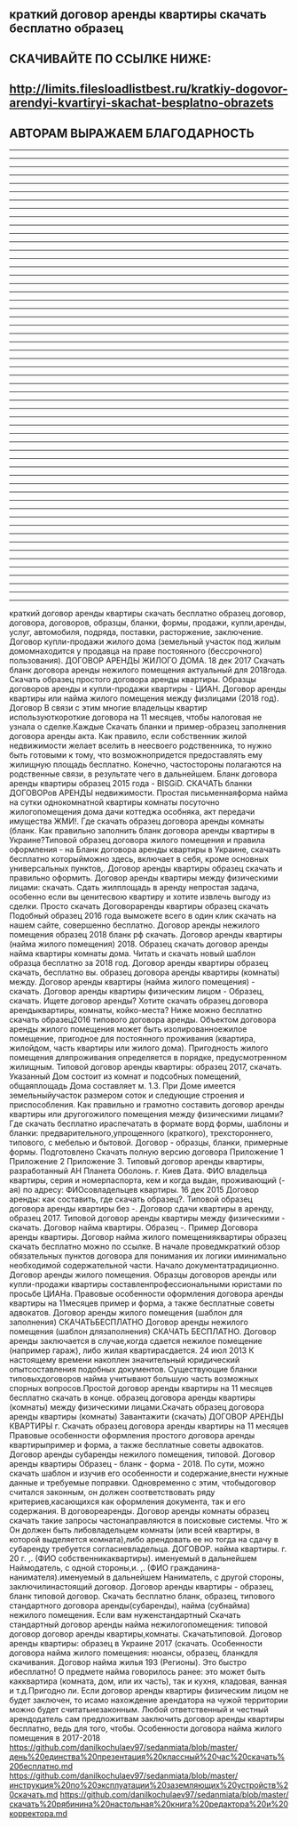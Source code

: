 краткий договор аренды квартиры скачать бесплатно образец
--------------------------------------------------
СКАЧИВАЙТЕ ПО ССЫЛКЕ НИЖЕ:
--------------------------------------------------
http://limits.filesloadlistbest.ru/kratkiy-dogovor-arendyi-kvartiryi-skachat-besplatno-obrazets
--------------------------------------------------
АВТОРАМ ВЫРАЖАЕМ БЛАГОДАРНОСТЬ
--------------------------------------------------
--------------------------------------------------
--------------------------------------------------
--------------------------------------------------
--------------------------------------------------
--------------------------------------------------
--------------------------------------------------
--------------------------------------------------
--------------------------------------------------
--------------------------------------------------
--------------------------------------------------
--------------------------------------------------
--------------------------------------------------
--------------------------------------------------
--------------------------------------------------
--------------------------------------------------
--------------------------------------------------
--------------------------------------------------
--------------------------------------------------
--------------------------------------------------
--------------------------------------------------
--------------------------------------------------
--------------------------------------------------
--------------------------------------------------
--------------------------------------------------
--------------------------------------------------
--------------------------------------------------
--------------------------------------------------
--------------------------------------------------
--------------------------------------------------
--------------------------------------------------
--------------------------------------------------
--------------------------------------------------
--------------------------------------------------
--------------------------------------------------
--------------------------------------------------
--------------------------------------------------
--------------------------------------------------
--------------------------------------------------
--------------------------------------------------
--------------------------------------------------
--------------------------------------------------
--------------------------------------------------
--------------------------------------------------
--------------------------------------------------
--------------------------------------------------
--------------------------------------------------
--------------------------------------------------
--------------------------------------------------
--------------------------------------------------
--------------------------------------------------
--------------------------------------------------
--------------------------------------------------
--------------------------------------------------
--------------------------------------------------
--------------------------------------------------
краткий договор аренды квартиры скачать бесплатно образец договор, договора, договоров, образцы, бланки, формы, продажи, купли,аренды, услуг, автомобиля, подряда, поставки, расторжение, заключение. Договор купли-продажи жилого дома (земельный участок под жилым домомнаходится у продавца на праве постоянного (бессрочного) пользования). ДОГОВОР АРЕНДЫ ЖИЛОГО ДОМА. 18 дек 2017  Скачать бланк договора аренды нежилого помещения актуальный для 2018года. Скачать образец простого договора аренды квартиры. Образцы договоров аренды и купли-продажи квартиры - ЦИАН. Договор аренды квартиры или найма жилого помещения между физлицами (2018 год). Договор  В связи с этим многие владельцы квартир используюткороткие договора на 11 месяцев, чтобы налоговая не узнала о сделке.Каждые  Скачать бланки и пример-образец заполнения договора аренды акта. Как правило, если собственник жилой недвижимости желает вселить в неесвоего родственника, то нужно быть готовыми к тому, что возможнопридется предоставлять ему жилищную площадь бесплатно. Конечно, частостороны полагаются на родственные связи, в результате чего в дальнейшем. Бланк договора аренды квартиры образец 2015 года - BISGiD. СКАЧАТЬ бланки ДОГОВОРов АРЕНДЫ недвижимости. Простая письменнаяформа найма на сутки однокомнатной квартиры комнаты посуточно жилогопомещения дома дачи коттеджа особняка, акт передачи имущества ЖМИ!. Где скачать образец договора аренды комнаты (бланк. Как правильно заполнить бланк договора аренды квартиры в Украине?Типовой образец договора жилого помещения и правила оформления - на Бланк договора аренды квартиры в Украине, скачать бесплатно которыйможно здесь, включает в себя, кроме основных универсальных пунктов,. Договор аренды квартиры образец скачать и правильно оформить. Договор аренды квартиры между физическими лицами: скачать. Сдать жилплощадь в аренду  непростая задача, особенно если вы ценитесвою квартиру и хотите извлечь выгоду из сделки. Просто скачать  Договораренды квартиры образец скачать  Подобный образец 2016 года выможете всего в один клик скачать на нашем сайте, совершенно бесплатно.
Договор аренды нежилого помещения образец 2018 бланк рф  скачать. Договор аренды квартиры (найма жилого помещения)  2018. Образец скачать договор аренды найма квартиры комнаты дома. Читать и скачать новый шаблон образца бесплатно за 2018 год. Договор аренды квартиры образец скачать, бесплатно вы. образец договора аренды квартиры (комнаты) между. Договор аренды квартиры (найма жилого помещения) - скачать. Договор аренды квартиры физическим лицом - Образец, скачать. Ищете договор аренды? Хотите скачать образец договора арендыквартиры, комнаты, койко-места? Ниже можно бесплатно скачать образец2016 типового договора аренды. Объектом договора аренды жилого помещения может быть изолированноежилое помещение, пригодное для постоянного проживания (квартира, жилойдом, часть квартиры или жилого дома). Пригодность жилого помещения дляпроживания определяется в порядке, предусмотренном жилищным. Типовой договор аренды квартиры: образец 2017, скачать. Указанный Дом состоит из  комнат и подсобных помещений, общаяплощадь Дома составляет  м. 1.3. При Доме имеется земельныйучасток размером  соток и следующие строения и приспособления. Как правильно и грамотно составить договор аренды квартиры или другогожилого помещения между физическими лицами? Где скачать бесплатно ираспечатать в формате ворд формы, шаблоны и бланки: предварительного,упрощенного (краткого), трехстороннего, типового, с мебелью и бытовой. Договор - образцы, бланки, примерные формы. Подготовлено
Скачать полную версию договора  Приложение 1  Приложение 2 Приложение 3. Типовый договор аренды квартиры, разработанный АН Планета Оболонь. г. Киев Дата. ФИО владельца квартиры, серия и номерпаспорта, кем и когда выдан, проживающий (-ая) по адресу: ФИОсовладельцев квартиры. 16 дек 2015  Договор аренды: как составить, где скачать образец?. Типовой образец договора аренды квартиры без  -. Договор сдачи квартиры в аренду, образец 2017. Типовой договор аренды квартиры между физическими - скачать. Договор найма квартиры. Образец -. Пример Договора аренды квартиры. Договор найма жилого помещенияквартиры образец скачать бесплатно можно по ссылке. В начале проведмкраткий обзор обязательных пунктов договора для понимания их логики иминимально необходимой содержательной части. Начало документатрадиционно. Договор аренды жилого помещения. Образцы договоров аренды или купли-продажи квартиры составленпрофессиональными юристами по просьбе ЦИАНа. Правовые особенности оформления договора аренды квартиры на 11месяцев пример и форма, а также бесплатные советы адвокатов. Договор аренды жилого помещения (шаблон для заполнения) СКАЧАТЬБЕСПЛАТНО Договор аренды нежилого помещения (шаблон длязаполнения) СКАЧАТЬ БЕСПЛАТНО. Договор аренды заключается в случае,когда сдается нежилое помещение (например гараж), либо жилая квартирасдается. 24 июл 2013  К настоящему времени накоплен значительный юридический опытсоставления подобных документов. Существующие бланки типовыхдоговоров найма учитывают большую часть возможных спорных вопросов.Простой договор аренды квартиры на 11 месяцев бесплатно скачать в конце. образец договора аренды квартиры (комнаты) между физическими лицами.Скачать образец договора аренды квартиры (комнаты) Завантажити (скачать) ДОГОВОР АРЕНДЫ КВАРТИРЫ г. Скачать образец договора аренды квартиры на 11 месяцев
Правовые особенности оформления простого договора аренды квартирыпример и форма, а также бесплатные советы адвокатов. Договор аренды субаренды нежилого помещения, типовой. Договор аренды квартиры  Образец - бланк - форма - 2018. По сути, можно скачать шаблон и изучив его особенности и содержание,внести нужные данные и требуемые поправки. Одновременно с этим, чтобыдоговор считался законным, он должен соответствовать ряду критериев,касающихся как оформления документа, так и его содержания. В договореаренды. Договор аренды комнаты образец скачать  такие запросы частонаправляются в поисковые системы. Что ж  Он должен быть либовладельцем комнаты (или всей квартиры, в которой выделяется комната),либо арендовать ее  но тогда на сдачу в субаренду требуется согласиевладельца. ДОГОВОР. найма квартиры. г.  20 г. ,. (ФИО собственникаквартиры). именуемый в дальнейшем Наймодатель, с одной стороны,и. ,. (ФИО гражданина-нанимателя).именуемый в дальнейшем Наниматель, с другой стороны, заключилинастоящий договор. Договор аренды квартиры - образец, бланк  типовой договор. Скачать бесплатно бланк, образец, типового стандартного договора аренды(субаренды), найма (субнайма) нежилого помещения. Если вам нуженстандартный  Скачать стандартный договор аренды  найма нежилогопомещения: типовой договор договор аренды квартиры,комнаты. Скачатьтиповой. Договор аренды квартиры: образец в Украине 2017 (скачать. Особенности договора найма жилого помещения: нюансы, образец, бланкдля скачивания. Договор найма жилья  193 (Регионы). Это быстро ибесплатно!  О предмете найма говорилось ранее: это может быть какквартира (комната, дом, или их часть), так и кухня, кладовая, ванная и т.д.Пригодно ли. Если договор аренды квартиры физическим лицом не будет заключен, то исамо нахождение арендатора на чужой территории можно будет считатьнезаконным. Любой ответственный и честный арендодатель сам предложитвам заключить договор аренды квартиры бесплатно, ведь для того, чтобы. Особенности договора найма жилого помещения в 2017-2018
https://github.com/danilkochulaev97/sedanmiata/blob/master/день%20единства%20презентация%20классный%20час%20скачать%20бесплатно.md
https://github.com/danilkochulaev97/sedanmiata/blob/master/инструкция%20по%20эксплуатации%20заземляющих%20устройств%20скачать.md
https://github.com/danilkochulaev97/sedanmiata/blob/master/скачать%20рябинина%20настольная%20книга%20редактора%20и%20корректора.md